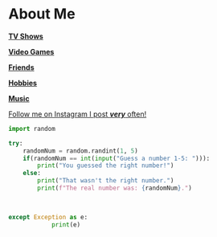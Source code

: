 # About Me





[**TV Shows**](https://github.com/jckcob/README.md/blob/main/TVShows.md)

[**Video Games**](https://github.com/jckcob/README.md/blob/main/videoGames.md)

[**Friends**](https://github.com/jckcob/README.md/blob/main/friends.md)

[**Hobbies**](https://github.com/jckcob/README.md/blob/main/hobbies.md)

[**Music**](https://github.com/jckcob/README.md/blob/main/Music.md)


[Follow me on Instagram I post ***very*** often!](https://www.instagram.com/jacobnt03/)


```Python
import random

try:
    randomNum = random.randint(1, 5)
    if(randomNum == int(input("Guess a number 1-5: "))):
        print("You guessed the right number!")
    else:
        print("That wasn't the right number.")
        print(f"The real number was: {randomNum}.")

    

except Exception as e:
            print(e)
```
